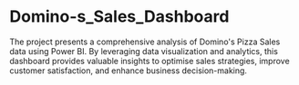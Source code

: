 # Domino-s_Sales_Dashboard
The project presents a comprehensive analysis of Domino's Pizza Sales data using Power BI. By leveraging data visualization and analytics, this dashboard provides valuable insights to optimise sales strategies, improve customer satisfaction, and enhance business decision-making.
